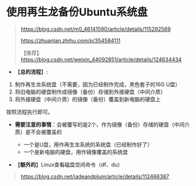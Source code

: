 # 使用再生龙备份Ubuntu系统盘
> https://blog.csdn.net/m0_46141590/article/details/115292569
>
> https://zhuanlan.zhihu.com/p/354584111
>
> 【推荐】https://blog.csdn.net/weixin_44092851/article/details/124634434

- 【**总的流程**】:
1. 制作再生龙系统盘（不需要，因为已经制作完成，黑色套子的16G U盘）
2. 将旧电脑的硬盘制作成镜像（备份）存储到外接硬盘（中间介质）
3. 将外接硬盘（中间介质）的镜像（备份）覆盖到新电脑的硬盘上

按照流程执行即可。

- **需要注意的事情**：会被覆写的是2个，作为镜像（备份）存储的硬盘（中间介质）是不会被覆盖的
  - 一个是U盘，用作再生龙系统的系统盘（已经制作好了）
  - 一个是新电脑的硬盘，用作镜像覆盖的系统盘

- 【**额外的**】Linux查看磁盘空间命令（df、du）
> https://blog.csdn.net/jadeandplum/article/details/112466387
